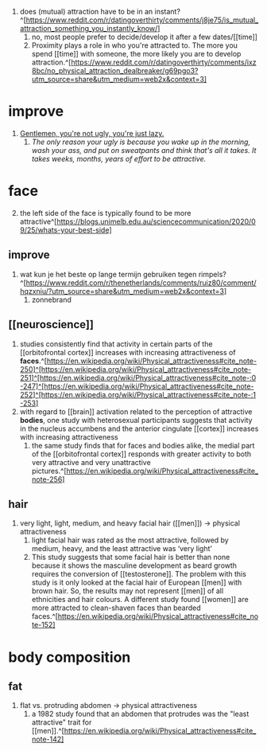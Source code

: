 1. does (mutual) attraction have to be in an instant?^[https://www.reddit.com/r/datingoverthirty/comments/j8je75/is_mutual_attraction_something_you_instantly_know/]
	1. no, most people prefer to decide/develop it after a few dates/[[time]]
	2. Proximity plays a role in who you're attracted to. The more you spend [[time]] with someone, the more likely you are to develop attraction.^[https://www.reddit.com/r/datingoverthirty/comments/ixz8bc/no_physical_attraction_dealbreaker/g69pgo3?utm_source=share&utm_medium=web2x&context=3]

# improve
1. [Gentlemen, you're not ugly, you're just lazy.](https://www.reddit.com/r/dating/comments/p9bpam/gentlemen_youre_not_ugly_youre_just_lazy/)
	1. *The only reason your ugly is because you wake up in the morning, wash your ass, and put on sweatpants and think that's all it takes. It takes weeks, months, years of effort to be attractive.*

# face
2. the left side of the face is typically found to be more attractive^[https://blogs.unimelb.edu.au/sciencecommunication/2020/09/25/whats-your-best-side]

## improve
1. wat kun je het beste op lange termijn gebruiken tegen rimpels?^[https://www.reddit.com/r/thenetherlands/comments/ruiz80/comment/hqzxniu/?utm_source=share&utm_medium=web2x&context=3]
	1. zonnebrand

## [[neuroscience]]
1. studies consistently find that activity in certain parts of the [[orbitofrontal cortex]] increases with increasing attractiveness of **faces**.^[https://en.wikipedia.org/wiki/Physical_attractiveness#cite_note-250]^[https://en.wikipedia.org/wiki/Physical_attractiveness#cite_note-251]^[https://en.wikipedia.org/wiki/Physical_attractiveness#cite_note-:0-247]^[https://en.wikipedia.org/wiki/Physical_attractiveness#cite_note-252]^[https://en.wikipedia.org/wiki/Physical_attractiveness#cite_note-:1-253]
2. with regard to [[brain]] activation related to the perception of attractive **bodies**, one study with heterosexual participants suggests that activity in the nucleus accumbens and the anterior cingulate [[cortex]] increases with increasing attractiveness
	1. the same study finds that for faces and bodies alike, the medial part of the [[orbitofrontal cortex]] responds with greater activity to both very attractive and very unattractive pictures.^[https://en.wikipedia.org/wiki/Physical_attractiveness#cite_note-256]

## hair
1. very light, light, medium, and heavy facial hair ([[men]]) → physical attractiveness
	1. light facial hair was rated as the most attractive, followed by medium, heavy, and the least attractive was ‘very light’
	2. This study suggests that some facial hair is better than none because it shows the masculine development as beard growth requires the conversion of [[testosterone]]. The problem with this study is it only looked at the facial hair of European [[men]] with brown hair. So, the results may not represent [[men]] of all ethnicities and hair colours. A different study found [[women]] are more attracted to clean-shaven faces than bearded faces.^[https://en.wikipedia.org/wiki/Physical_attractiveness#cite_note-152]

# body composition
## fat
1. flat vs. protruding abdomen → physical attractiveness
	1. a 1982 study found that an abdomen that protrudes was the "least attractive" trait for [[men]].^[https://en.wikipedia.org/wiki/Physical_attractiveness#cite_note-142]